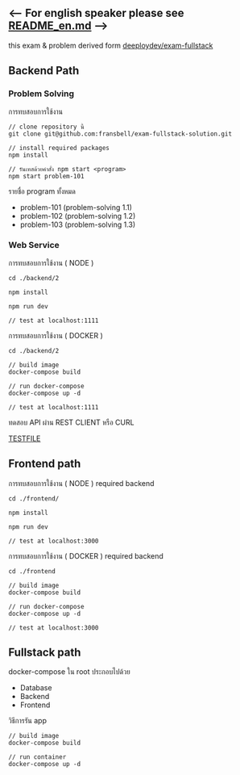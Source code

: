 ## <-- For english speaker please see [README_en.md](https://github.com/fransbell/exam-fullstack-solution/blob/main/README_en.md) -->

this exam & problem derived form [deeploydev/exam-fullstack](https://github.com/deeploydev/exam-fullstack)

## Backend Path

### Problem Solving

การทบสอบการใช้งาน

```
// clone repository นี้
git clone git@github.com:fransbell/exam-fullstack-solution.git

// install required packages
npm install

// รันเทสด้วยคำสั่ง npm start <program>
npm start problem-101

```

รายชื่อ program ทั้งหมด

- problem-101 (problem-solving 1.1)
- problem-102 (problem-solving 1.2)
- problem-103 (problem-solving 1.3)

### Web Service

การทบสอบการใช้งาน ( NODE )

```
cd ./backend/2

npm install

npm run dev

// test at localhost:1111
```

การทบสอบการใช้งาน ( DOCKER )

```
cd ./backend/2

// build image
docker-compose build

// run docker-compose
docker-compose up -d

// test at localhost:1111
```

ทดสอบ API ผ่าน REST CLIENT หรือ CURL

[TESTFILE](https://github.com/fransbell/exam-fullstack-solution/tree/main/backend/2/test)

## Frontend path

การทบสอบการใช้งาน ( NODE ) required backend

```
cd ./frontend/

npm install

npm run dev

// test at localhost:3000
```

การทบสอบการใช้งาน ( DOCKER ) required backend

```
cd ./frontend

// build image
docker-compose build

// run docker-compose
docker-compose up -d

// test at localhost:3000
```

## Fullstack path

docker-compose ใน root ประกอบไปด้วย

- Database
- Backend
- Frontend

วิธีการรัน app

```
// build image
docker-compose build

// run container
docker-compose up -d

```

